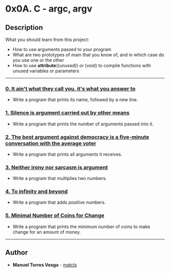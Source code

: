 # 0x0A. C - argc, argv

## Description
What you should learn from this project:

* How to use arguments passed to your program
* What are two prototypes of main that you know of, and in which case do you use one or the other
* How to use __attribute__((unused)) or (void) to compile functions with unused variables or parameters

---

### [0. It ain't what they call you, it's what you answer to](./0-whatsmyname.c)
* Write a program that prints its name, followed by a new line.


### [1. Silence is argument carried out by other means](./1-args.c)
* Write a program that prints the number of arguments passed into it.


### [2. The best argument against democracy is a five-minute conversation with the average voter](./2-args.c)
* Write a program that prints all arguments it receives.


### [3. Neither irony nor sarcasm is argument](./3-mul.c)
* Write a program that multiplies two numbers.


### [4. To infinity and beyond](./4-add.c)
* Write a program that adds positive numbers.


### [5. Minimal Number of Coins for Change](./100-change.c)
* Write a program that prints the minimum number of coins to make change for an amount of money.

---

## Author
* **Manuel Torres Vesga** - [matcls](https://github.com/matcls)